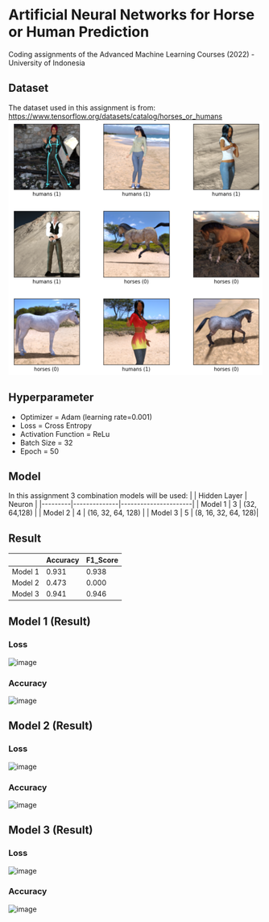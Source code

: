 # Artificial Neural Networks for Horse or Human Prediction

Coding assignments of the Advanced Machine Learning Courses (2022) - University of Indonesia

## Dataset
The dataset used in this assignment is from: https://www.tensorflow.org/datasets/catalog/horses_or_humans
![feature importance](https://github.com/nzlul03/ANN_horses_or_humans_predictions/blob/f217511a7eed4ac6c0ce0b816c920cbbf1a098d9/check_dataset.png)

## Hyperparameter
- Optimizer = Adam (learning rate=0.001)
- Loss = Cross Entropy
- Activation Function = ReLu
- Batch Size = 32
- Epoch = 50

## Model
In this assignment 3 combination models will be used:
|         | Hidden Layer |        Neuron        |
|---------|--------------|----------------------|
| Model 1 |       3      |     (32, 64,128)     |
| Model 2 |       4      |   (16, 32, 64, 128)  |
| Model 3 |       5      |  (8, 16, 32, 64, 128)|

## Result
|         |  Accuracy  |  F1_Score  |
|---------|------------|------------|
| Model 1 |   0.931    |   0.938    |
| Model 2 |   0.473    |   0.000    |
| Model 3 |   0.941    |   0.946    |


## Model 1 (Result)
### Loss
![image](https://user-images.githubusercontent.com/54148951/180595452-250054e1-7e7f-4169-8162-afcd9fed9795.png)
### Accuracy
![image](https://user-images.githubusercontent.com/54148951/180595459-0e809840-1553-4205-a236-17974f1da3fa.png)


## Model 2 (Result)
### Loss
![image](https://user-images.githubusercontent.com/54148951/180595470-c4380ce3-3510-4c9b-a5b8-af46e1d7a105.png)
### Accuracy
![image](https://user-images.githubusercontent.com/54148951/180595475-f767cbca-958b-4d63-9d8f-92e198840358.png)


## Model 3 (Result)
### Loss
![image](https://user-images.githubusercontent.com/54148951/180595492-8d272674-3387-4d63-a9d5-950aeac860fb.png)
### Accuracy
![image](https://user-images.githubusercontent.com/54148951/180595494-a54bbf19-459d-4821-8303-f17fbfb7720d.png)
